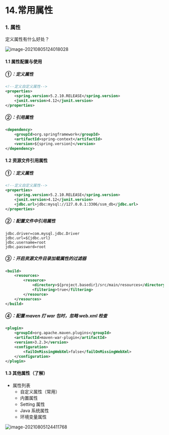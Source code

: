# 14.常用属性

### 1. 属性

定义属性有什么好处？

![image-20210805124018028](https://zwhid.oss-cn-shenzhen.aliyuncs.com/blog/04-23-BpZOuQ.png)

#### 1.1 属性配置与使用

##### ①：定义属性

```xml
<!--定义自定义属性-->
<properties>
    <spring.version>5.2.10.RELEASE</spring.version>
    <junit.version>4.12</junit.version>
</properties>
```

##### ②：引用属性

```xml
<dependency>
    <groupId>org.springframework</groupId>
    <artifactId>spring-context</artifactId>
    <version>${spring.version}</version>
</dependency>
```

#### 1.2 资源文件引用属性

##### ①：定义属性

```xml
<!--定义自定义属性-->
<properties>
    <spring.version>5.2.10.RELEASE</spring.version>
    <junit.version>4.12</junit.version>
    <jdbc.url>jdbc:mysql://127.0.0.1:3306/ssm_db</jdbc.url>
</properties>
```

##### ②：配置文件中引用属性

```properties
jdbc.driver=com.mysql.jdbc.Driver
jdbc.url=${jdbc.url}
jdbc.username=root
jdbc.password=root
```

##### ③：开启资源文件目录加载属性的过滤器

```xml
<build>
    <resources>
        <resource>
            <directory>${project.basedir}/src/main/resources</directory>
            <filtering>true</filtering>
        </resource>
    </resources>
</build>
```

##### ④：配置 maven 打 war 包时，忽略 web.xml 检查

```xml
<plugin>
    <groupId>org.apache.maven.plugins</groupId>
    <artifactId>maven-war-plugin</artifactId>
    <version>3.2.3</version>
    <configuration>
        <failOnMissingWebXml>false</failOnMissingWebXml>
    </configuration>
</plugin>
```

#### 1.3 其他属性（了解）

- 属性列表
  - 自定义属性（常用）
  - 内置属性
  - Setting 属性
  - Java 系统属性
  - 环境变量属性

![image-20210805124411768](https://zwhid.oss-cn-shenzhen.aliyuncs.com/blog/04-23-AsQPtv.png)

